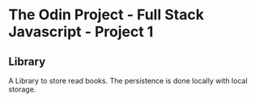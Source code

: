 # The Odin Project - Full Stack Javascript - Project 1
## Library

A Library to store read books. The persistence is done locally with local storage.
